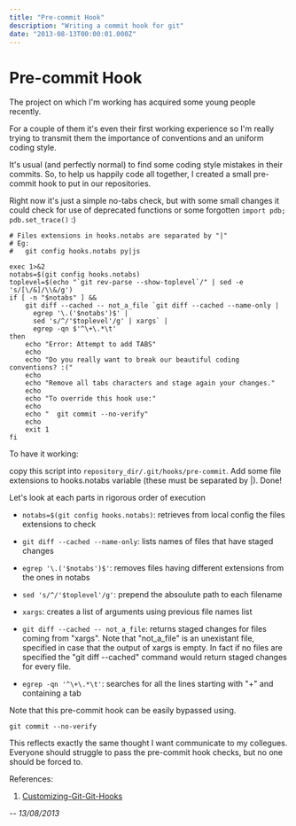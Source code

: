 ```yaml
---
title: "Pre-commit Hook"
description: "Writing a commit hook for git"
date: "2013-08-13T00:00:01.000Z"
---
```


# Pre-commit Hook

The project on which I'm working has acquired some young people recently.

For a couple of them it's even their first working experience so I'm really
trying to transmit them the importance of conventions and an uniform coding style.

It's usual (and perfectly normal) to find some coding style mistakes in their commits.
So, to help us happily code all together, I created a small pre-commit hook
to put in our repositories.

Right now it's just a simple no-tabs check, but with some small changes it could
check for use of deprecated functions or some forgotten `import pdb; pdb.set_trace()` :)

    # Files extensions in hooks.notabs are separated by "|"
    # Eg:
    #   git config hooks.notabs py|js

    exec 1>&2
    notabs=$(git config hooks.notabs)
    toplevel=$(echo "`git rev-parse --show-toplevel`/" | sed -e 's/[\/&]/\\&/g')
    if [ -n "$notabs" ] &&
        git diff --cached -- not_a_file `git diff --cached --name-only |
          egrep '\.('$notabs')$' |
          sed 's/^/'$toplevel'/g' | xargs` |
          egrep -qn $'^\+\.*\t'
    then
        echo "Error: Attempt to add TABS"
        echo
        echo "Do you really want to break our beautiful coding conventions? :("
        echo
        echo "Remove all tabs characters and stage again your changes."
        echo
        echo "To override this hook use:"
        echo
        echo "  git commit --no-verify"
        echo
        exit 1
    fi

To have it working:

copy this script into `repository_dir/.git/hooks/pre-commit`.
Add some file extensions to hooks.notabs variable (these must be separated by |).
Done!

Let's look at each parts in rigorous order of execution

- `notabs=$(git config hooks.notabs)`: retrieves from local config the files extensions to check

- `git diff --cached --name-only`: lists names of files that have staged changes

- `egrep '\.('$notabs')$'`: removes files having different extensions from the ones in notabs

- `sed 's/^/'$toplevel'/g'`: prepend the absoulute path to each filename

- `xargs`: creates a list of arguments using previous file names list

- `git diff --cached -- not_a_file`: returns staged changes for files coming from "xargs". Note that "not_a_file" is an unexistant file, specified in case that the output of xargs is empty. In fact if no files are specified the "git diff --cached" command would return staged changes for every file.

- `egrep -qn '^\+\.*\t'`: searches for all the lines starting with "+" and containing a tab

Note that this pre-commit hook can be easily bypassed using.

`git commit --no-verify`

This reflects exactly the same thought I want communicate to my collegues. Everyone should
struggle to pass the pre-commit hook checks, but no one should be forced to.

References:

1. [Customizing-Git-Git-Hooks](http://git-scm.com/book/en/Customizing-Git-Git-Hooks)

_-- 13/08/2013_

